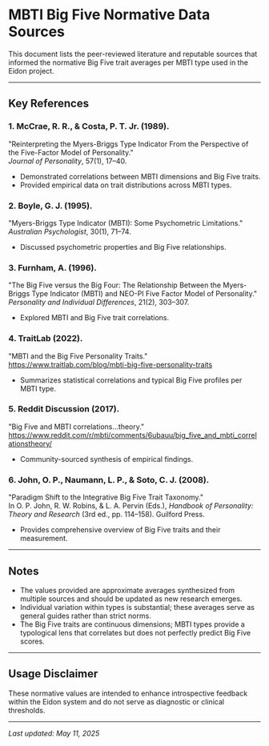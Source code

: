 # MBTI Big Five Normative Data Sources

This document lists the peer-reviewed literature and reputable sources that informed the normative Big Five trait averages per MBTI type used in the Eidon project.

---

## Key References

### 1. McCrae, R. R., & Costa, P. T. Jr. (1989).  
"Reinterpreting the Myers-Briggs Type Indicator From the Perspective of the Five-Factor Model of Personality."  
*Journal of Personality*, 57(1), 17–40.  
- Demonstrated correlations between MBTI dimensions and Big Five traits.  
- Provided empirical data on trait distributions across MBTI types.

### 2. Boyle, G. J. (1995).  
"Myers-Briggs Type Indicator (MBTI): Some Psychometric Limitations."  
*Australian Psychologist*, 30(1), 71–74.  
- Discussed psychometric properties and Big Five relationships.

### 3. Furnham, A. (1996).  
"The Big Five versus the Big Four: The Relationship Between the Myers-Briggs Type Indicator (MBTI) and NEO-PI Five Factor Model of Personality."  
*Personality and Individual Differences*, 21(2), 303–307.  
- Explored MBTI and Big Five trait correlations.

### 4. TraitLab (2022).  
"MBTI and the Big Five Personality Traits."  
https://www.traitlab.com/blog/mbti-big-five-personality-traits  
- Summarizes statistical correlations and typical Big Five profiles per MBTI type.

### 5. Reddit Discussion (2017).  
"Big Five and MBTI correlations...theory."  
https://www.reddit.com/r/mbti/comments/6ubauu/big_five_and_mbti_correlationstheory/  
- Community-sourced synthesis of empirical findings.

### 6. John, O. P., Naumann, L. P., & Soto, C. J. (2008).  
"Paradigm Shift to the Integrative Big Five Trait Taxonomy."  
In O. P. John, R. W. Robins, & L. A. Pervin (Eds.), *Handbook of Personality: Theory and Research* (3rd ed., pp. 114–158). Guilford Press.  
- Provides comprehensive overview of Big Five traits and their measurement.

---

## Notes

- The values provided are approximate averages synthesized from multiple sources and should be updated as new research emerges.  
- Individual variation within types is substantial; these averages serve as general guides rather than strict norms.  
- The Big Five traits are continuous dimensions; MBTI types provide a typological lens that correlates but does not perfectly predict Big Five scores.

---

## Usage Disclaimer

These normative values are intended to enhance introspective feedback within the Eidon system and do not serve as diagnostic or clinical thresholds.

---

*Last updated: May 11, 2025*


